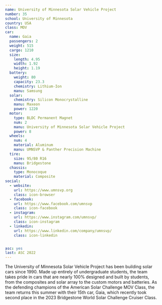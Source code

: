 ```yaml
---
name: University of Minnesota Solar Vehicle Project
number: 35
school: University of Minnesota
country: USA
class: MOV
car: 
  name: Gaia
  passengers: 2
  weight: 515
  cargo: 1210
  size:
    length: 4.95
    width: 1.92
    height: 1.19
  battery: 
    weight: 80
    capacity: 23.3
    chemistry: Lithium-Ion
    manu: Samsung
  solar: 
    chemistry: Silicon Monocrystalline
    manu: Maxeon
    power: 1220
  motor: 
    type: BLDC Permanent Magnet
    num: 2
    manu: University of Minnesota Solar Vehicle Project
    power: 8
  wheels: 
    num: 4
    material: Aluminum
    manu: UMNSVP & Panther Precision Machine
  tire:
    size: 95/80 R16
    manu: Bridgestone
  chassis: 
    type: Monocoque
    material: Composite
social: 
  - website: 
    url: https://www.umnsvp.org
    class: icon-browser
  - facebook: 
    url: https://www.facebook.com/umnsvp
    class: icon-facebook
  - instagram: 
    url: https://www.instagram.com/umnsvp/
    class: icon-instagram
  - linkedin:
    url: https://www.linkedin.com/company/umnsvp/
    class: icon-linkedin


asc: yes
last: ASC 2022
---
```

The University of Minnesota Solar Vehicle Project has been building solar cars since 1990. Made up entirely of undergraduate students, the team takes pride in cars that are nearly 100% designed and built by students, from the composites and solar array to the custom motors and batteries. As the defending champions of the American Solar Challenge MOV Class, the team returns this summer with their 15th car, Gaia, which recently took second place in the 2023 Bridgestone World Solar Challenge Cruiser Class.  